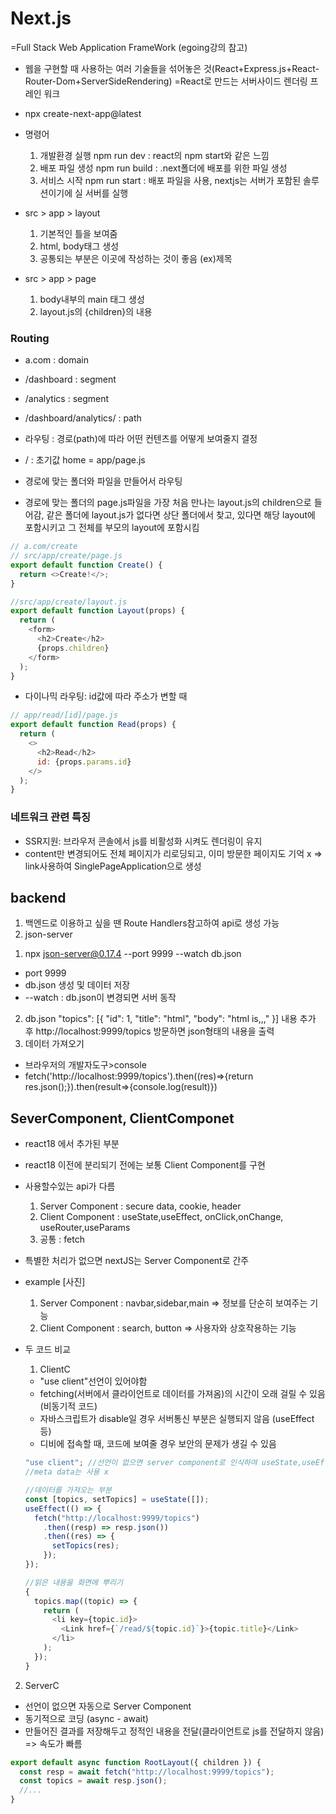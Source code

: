 # Next.js

=Full Stack Web Application FrameWork
(egoing강의 참고)

- 웹을 구현할 때 사용하는 여러 기술들을 섞어놓은 것(React+Express.js+React-Router-Dom+ServerSideRendering)
  =React로 만드는 서버사이드 렌더링 프레인 워크
- npx create-next-app@latest
- 명령어

  1. 개발환경 실행 npm run dev : react의 npm start와 같은 느낌
  2. 배포 파일 생성 npm run build : .next폴더에 배포를 위한 파일 생성
  3. 서비스 시작 npm run start : 배포 파일을 사용, nextjs는 서버가 포함된 솔루션이기에 실 서버를 실행

- src > app > layout
  1. 기본적인 틀을 보여줌
  2. html, body태그 생성
  3. 공통되는 부분은 이곳에 작성하는 것이 좋음 (ex)제목
- src > app > page
  1. body내부의 main 태그 생성
  2. layout.js의 {children}의 내용

### Routing

- a.com : domain
- /dashboard : segment
- /analytics : segment
- /dashboard/analytics/ : path
- 라우팅 : 경로(path)에 따라 어떤 컨텐츠를 어떻게 보여줄지 결정
- / : 초기값 home = app/page.js

- 경로에 맞는 폴더와 파일을 만들어서 라우팅
- 경로에 맞는 폴더의 page.js파일을 가장 처음 만나는 layout.js의 children으로 들어감, 같은 폴더에 layout.js가 없다면 상단 폴더에서 찾고, 있다면 해당 layout에 포함시키고 그 전체를 부모의 layout에 포함시킴

```js
// a.com/create
// src/app/create/page.js
export default function Create() {
  return <>Create!</>;
}

//src/app/create/layout.js
export default function Layout(props) {
  return (
    <form>
      <h2>Create</h2>
      {props.children}
    </form>
  );
}
```

- 다이나믹 라우팅: id값에 따라 주소가 변할 때

```js
// app/read/[id]/page.js
export default function Read(props) {
  return (
    <>
      <h2>Read</h2>
      id: {props.params.id}
    </>
  );
}
```

### 네트워크 관련 특징

- SSR지원: 브라우저 콘솔에서 js를 비활성화 시켜도 렌더링이 유지
- content만 변경되어도 전체 페이지가 리로딩되고, 이미 방문한 페이지도 기억 x => link사용하여 SinglePageApplication으로 생성

## backend

1. 백엔드로 이용하고 싶을 땐 Route Handlers참고하여 api로 생성 가능
2. json-server

1) npx json-server@0.17.4 --port 9999 --watch db.json

- port 9999
- db.json 생성 및 데이터 저장
- --watch : db.json이 변경되면 서버 동작

2. db.json
   "topics": [{ "id": 1, "title": "html", "body": "html is,,," }] 내용 추가 후 http://localhost:9999/topics 방문하면 json형태의 내용을 출력
3. 데이터 가져오기

- 브라우저의 개발자도구>console
- fetch('http://localhost:9999/topics').then((res)=>{return res.json();}).then(result=>{console.log(result)})

## SeverComponent, ClientComponet

- react18 에서 추가된 부분
- react18 이전에 분리되기 전에는 보통 Client Component를 구현
- 사용할수있는 api가 다름
  1. Server Component : secure data, cookie, header
  2. Client Component : useState,useEffect, onClick,onChange, useRouter,useParams
  3. 공통 : fetch
- 특별한 처리가 없으면 nextJS는 Server Component로 간주
- example
  [사진]

  1. Server Component : navbar,sidebar,main => 정보를 단순히 보여주는 기능
  2. Client Component : search, button => 사용자와 상호작용하는 기능

- 두 코드 비교

  1. ClientC

  - "use client"선언이 있어야함
  - fetching(서버에서 클라이언트로 데이터를 가져옴)의 시간이 오래 걸릴 수 있음 (비동기적 코드)
  - 자바스크립트가 disable일 경우 서버통신 부분은 실행되지 않음 (useEffect등)
  - 디비에 접속할 때, 코드에 보여줄 경우 보안의 문제가 생길 수 있음

  ```js
  "use client"; //선언이 없으면 server component로 인식하여 useState,useEffect 사용 x
  //meta data는 사용 x

  //데이터를 가져오는 부분
  const [topics, setTopics] = useState([]);
  useEffect(() => {
    fetch("http://localhost:9999/topics")
      .then((resp) => resp.json())
      .then((res) => {
        setTopics(res);
      });
  });

  //읽은 내용을 화면에 뿌리기
  {
    topics.map((topic) => {
      return (
        <li key={topic.id}>
          <Link href={`/read/${topic.id}`}>{topic.title}</Link>
        </li>
      );
    });
  }
  ```

2. ServerC

- 선언이 없으면 자동으로 Server Component
- 동기적으로 코딩 (async - await)
- 만들어진 결과를 저장해두고 정적인 내용을 전달(클라이언트로 js를 전달하지 않음) => 속도가 빠름

```js
export default async function RootLayout({ children }) {
  const resp = await fetch("http://localhost:9999/topics");
  const topics = await resp.json();
  //...
}
```
